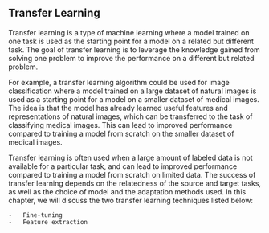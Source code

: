 ## Transfer Learning

Transfer learning is a type of machine learning where a model trained on one task is used as the starting point for a model on a related but different task. The goal of transfer learning is to leverage the knowledge gained from solving one problem to improve the performance on a different but related problem.

For example, a transfer learning algorithm could be used for image classification where a model trained on a large dataset of natural images is used as a starting point for a model on a smaller dataset of medical images. The idea is that the model has already learned useful features and representations of natural images, which can be transferred to the task of classifying medical images. This can lead to improved performance compared to training a model from scratch on the smaller dataset of medical images.

Transfer learning is often used when a large amount of labeled data is not available for a particular task, and can lead to improved performance compared to training a model from scratch on limited data. The success of transfer learning depends on the relatedness of the source and target tasks, as well as the choice of model and the adaptation methods used. In this chapter, we will discuss the two transfer learning techniques listed below:

    -   Fine-tuning
    -   Feature extraction